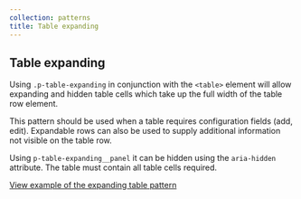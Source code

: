 ```yaml
---
collection: patterns
title: Table expanding
---
```


## Table expanding

Using `.p-table-expanding` in conjunction with the `<table>` element will allow expanding and hidden table cells which take up the full width of the table row element.

This pattern should be used when a table requires configuration fields (add, edit). Expandable rows can also be used to supply additional information not visible on the table row.

Using `p-table-expanding__panel` it can be hidden using the `aria-hidden` attribute. The table must contain all table cells required.

<a href="https://vanilla-framework.github.io/vanilla-framework/examples/patterns/tables/table-expanding"
  class="js-example">
  View example of the expanding table pattern
</a>
